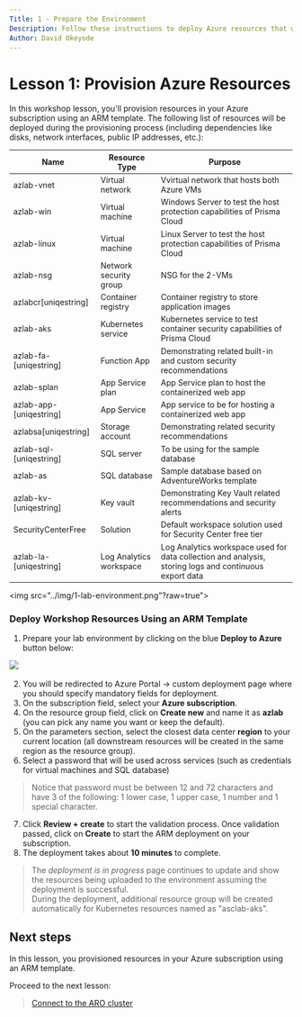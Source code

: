```yaml
---
Title: 1 - Prepare the Environment
Description: Follow these instructions to deploy Azure resources that we will use for the exercises in this workshop
Author: David Okeyode
---
```

# Lesson 1: Provision Azure Resources

In this workshop lesson, you'll provision resources in your Azure subscription using an ARM template.
The following list of resources will be deployed during the provisioning process (including dependencies like disks, network interfaces, public IP addresses, etc.):

Name | Resource Type | Purpose
-----| ------------- | -------
azlab-vnet | Virtual network | Vvirtual network that hosts both Azure VMs
azlab-win | Virtual machine | Windows Server to test the host protection capabilities of Prisma Cloud
azlab-linux | Virtual machine | Linux Server to test the host protection capabilities of Prisma Cloud
azlab-nsg | Network security group | NSG for the 2-VMs
azlabcr[uniqestring] | Container registry | Container registry to store application images
azlab-aks | Kubernetes service | Kubernetes service to test container security capabilities of Prisma Cloud
azlab-fa-[uniqestring] | Function App | Demonstrating related built-in and custom security recommendations
azlab-splan | App Service plan | App Service plan to host the containerized web app
azlab-app-[uniqestring] | App Service | App service to be for hosting a containerized web app
azlabsa[uniqestring] | Storage account | Demonstrating related security recommendations
azlab-sql-[uniqestring] | SQL server | To be using for the sample database
azlab-as | SQL database | Sample database based on AdventureWorks template
azlab-kv-[uniqestring] | Key vault | Demonstrating Key Vault related recommendations and security alerts
SecurityCenterFree | Solution | Default workspace solution used for Security Center free tier
azlab-la-[uniqestring]	| Log Analytics workspace | Log Analytics workspace used for data collection and analysis, storing logs and continuous export data

<img src="../img/1-lab-environment.png"?raw=true">

### Deploy Workshop Resources Using an ARM Template
1. Prepare your lab environment by clicking on the blue **Deploy to Azure** button below:

<a href="https://portal.azure.com/#create/Microsoft.Template/uri/https%3A%2F%2Fraw.githubusercontent.com%2Fdavidokeyode%2Fprismacloud-workshops-labs%2Fmain%2Fworkshops%2Fazure-cloud-workload-protection%2Ftemplate%2Fazlabtemplatedeploy.json" target="_blank"><img src="https://aka.ms/deploytoazurebutton"/></a>

2.	You will be redirected to Azure Portal → custom deployment page where you should specify mandatory fields for deployment.
3.	On the subscription field, select your **Azure subscription**.
4.	On the resource group field, click on **Create new** and name it as **azlab** (you can pick any name you want or keep the default).
5.	On the parameters section, select the closest data center **region** to your current location (all downstream resources will be created in the same region as the resource group).
6. Select a password that will be used across services (such as credentials for virtual machines and SQL database)
> Notice that password must be between 12 and 72 characters and have 3 of the following: 1 lower case, 1 upper case, 1 number and 1 special character.
7.	Click **Review + create** to start the validation process. Once validation passed, click on **Create** to start the ARM deployment on your subscription.
8.	The deployment takes about **10 minutes** to complete.<br>

> The *deployment is in progress* page continues to update and show the resources being uploaded to the environment assuming the deployment is successful.  
> During the deployment, additional resource group will be created automatically for Kubernetes resources named as "asclab-aks".<br>

## Next steps

In this lesson, you provisioned resources in your Azure subscription using an ARM template.

Proceed to the next lesson:
> [Connect to the ARO cluster](2-connect-aro-cluster.md)
